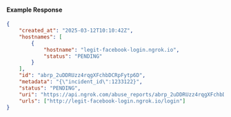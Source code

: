 <!-- Code generated for API Clients. DO NOT EDIT. -->

#### Example Response

```json
{
	"created_at": "2025-03-12T10:10:42Z",
	"hostnames": [
		{
			"hostname": "legit-facebook-login.ngrok.io",
			"status": "PENDING"
		}
	],
	"id": "abrp_2uDDRUzz4rqgXFchbDCRpFytp6D",
	"metadata": "{\"incident_id\":1233122}",
	"status": "PENDING",
	"uri": "https://api.ngrok.com/abuse_reports/abrp_2uDDRUzz4rqgXFchbDCRpFytp6D",
	"urls": ["http://legit-facebook-login.ngrok.io/login"]
}
```
